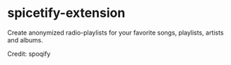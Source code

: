 # spicetify-extension

Create anonymized radio-playlists for your favorite songs, playlists, artists and albums.

Credit: spoqify
